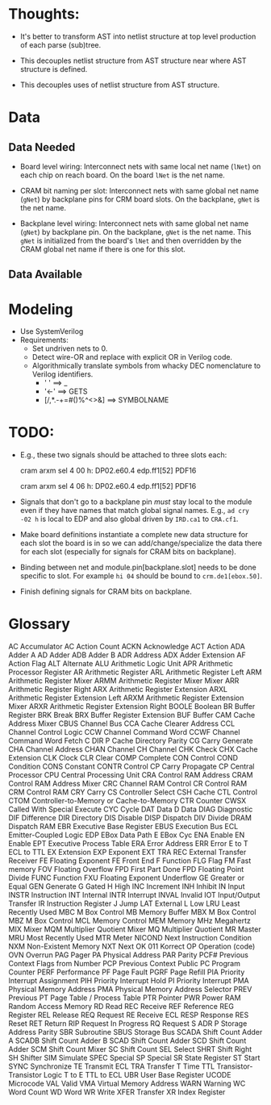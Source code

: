 # Thoughts:

* It's better to transform AST into netlist structure at top level
    production of each parse (sub)tree.

* This decouples netlist structure from AST structure near where AST
    structure is defined.

* This decouples uses of netlist structure from AST structure.

# Data

## Data Needed

* Board level wiring: Interconnect nets with same local net name
  (`lNet`) on each chip on reach board. On the board `lNet` is the net
  name.

* CRAM bit naming per slot: Interconnect nets with same global net
  name (`gNet`) by backplane pins for CRM board slots. On the
  backplane, `gNet` is the net name.

* Backplane level wiring: Interconnect nets with same global net name
  (`gNet`) by backplane pin. On the backplane, `gNet` is the net name.
  This `gNet` is initialized from the board's `lNet` and then
  overridden by the CRAM global net name if there is one for this
  slot.


## Data Available


# Modeling
* Use SystemVerilog
* Requirements:
  * Set undriven nets to 0.
  * Detect wire-OR and replace with explicit OR in Verilog code.
  * Algorithmically translate symbols from whacky DEC nomenclature to Verilog identifiers.
    * ' ' ==> _
	* '<-' ==> GETS
	* [/,*.-+=#()%^<>&] ==> SYMBOLNAME


# TODO:

* E.g., these two signals should be attached to three slots each:

     cram arxm sel 4 00 h:
       DP02.e60.4     edp.ff1[52]    PDF16

     cram arxm sel 4 06 h:
       DP02.e60.4     edp.ff1[52]    PDF16

* Signals that don't go to a backplane pin _must_ stay local to the
  module even if they have names that match global signal names. E.g.,
  `ad cry -02 h` is local to EDP and also global driven by `IRD.ca1` to
  `CRA.cf1`.

* Make board definitions instantiate a complete new data structure for
  each slot the board is in so we can add/change/specialize the data
  there for each slot (especially for signals for CRAM bits on
  backplane).

* Binding between net and module.pin[backplane.slot] needs to be done
  specific to slot. For example `hi 04` should be bound to
  `crm.de1[ebox.50]`.

* Finish defining signals for CRAM bits on backplane.


# Glossary

AC                  Accumulator
AC                  Action Count
ACKN                Acknowledge
ACT                 Action
ADA                 Adder A
AD                  Adder
ADB                 Adder B
ADR                 Address
ADX                 Adder Extension
AF                  Action Flag
ALT                 Alternate
ALU                 Arithmetic Logic Unit
APR                 Arithmetic Processor Register
AR                  Arithmetic Register
ARL                 Arithmetic Register Left
ARM                 Arithmetic Register Mixer
ARMM                Arithmetic Register Mixer Mixer
ARR                 Arithmetic Register Right
ARX                 Arithmetic Register Extension
ARXL                Arithmetic Register Extension Left
ARXM                Arithmetic Register Extension Mixer
ARXR                Arithmetic Register Extension Right
BOOLE               Boolean
BR                  Buffer Register
BRK                 Break
BRX                 Buffer Register Extension
BUF                 Buffer
CAM                 Cache Address Mixer
CBUS                Channel Bus
CCA                 Cache Clearer Address
CCL                 Channel Control Logic
CCW                 Channel Command Word
CCWF                Channel Command Word Fetch
C DIR P             Cache Directory Parity
CG                  Carry Generate
CHA                 Channel Address
CHAN                Channel
CH                  Channel
CHK                 Check
CHX                 Cache Extension
CLK                 Clock
CLR                 Clear
COMP                Complete
CON                 Control
COND                Condition
CONS                Constant
CONTR               Control
CP                  Carry Propagate
CP                  Central Processor
CPU                 Central Processing Unit
CRA                 Control RAM Address
CRAM                Control RAM Address Mixer
CRC                 Channel RAM Control
CR                  Control RAM
CRM                 Control RAM
CRY                 Carry
CS                  Controller Select
CSH                 Cache
CTL                 Control
CTOM                Controller-to-Memory or Cache-to-Memory
CTR                 Counter
CWSX                Called With Special Execute
CYC                 Cycle
DAT                 Data
D                   Data
DIAG                Diagnostic
DIF                 Difference
DIR                 Directory
DIS                 Disable
DISP                Dispatch
DIV                 Divide
DRAM                Dispatch RAM
EBR                 Executive Base Register
EBUS                Execution Bus
ECL                 Emitter-Coupled Logic
EDP                 EBox Data Path
E                   EBox Cyc
ENA                 Enable
EN                  Enable
EPT                 Executive Process Table
ERA                 Error Address
ERR                 Error
E to T              ECL to TTL
EX                  Extension
EXP                 Exponent
EXT TRA REC         External Transfer Receiver
FE                  Floating Exponent
FE                  Front End
F                   Function
FLG                 Flag
FM                  Fast memory
FOV                 Floating Overflow
FPD                 First Part Done
FPD                 Floating Point Divide
FUNC                Function
FXU                 Floating Exponent Underflow
GE                  Greater or Equal
GEN                 Generate
G                   Gated
H                   High
INC                 Increment
INH                 Inhibit
IN                  Input
INSTR               Instruction
INT                 Internal
INTR                Interrupt
INVAL               Invalid
IOT                 Input/Output Transfer
IR                  Instruction Register
J                   Jump
LAT                 External
L                   Low
LRU                 Least Recently Used
MBC                 M Box Control
MB                  Memory Buffer
MBX                 M Box Control
MBZ                 M Box Control
MCL                 Memory Control
MEM                 Memory
MHz                 Megahertz
MIX                 Mixer
MQM                 Multiplier Quotient Mixer
MQ                  Multiplier Quotient
MR                  Master
MRU                 Most Recently Used
MTR                 Meter
NICOND              Next Instruction Condition
NXM                 Non-Existent Memory
NXT                 Next
OK                  011 Korrect
OP                  Operation (code)
OVN                 Overrun
PAG                 Pager
PA                  Physical Address
PAR                 Parity
PCF#                Previous Context Flags from Number
PCP                 Previous Context Public
PC                  Program Counter
PERF                Performance
PF                  Page Fault
PGRF                Page Refill
PIA                 Priority Interrupt Assignment
PIH                 Priority Interrupt Hold
PI                  Priority Interrupt
PMA                 Physical Memory Address
PMA                 Physical Memory Address Selector
PREV                Previous
PT                  Page Table / Process Table
PTR                 Pointer
PWR                 Power
RAM                 Random Access Memory
RD                  Read
REC                 Receive
REF                 Reference
REG                 Register
REL                 Release
REQ                 Request
RE                  Receive ECL
RESP                Response
RES                 Reset
RET                 Return
RIP                 Request In Progress
RQ                  Request
S ADR P             Storage Address Parity
SBR                 Subroutine
SBUS                Storage Bus
SCADA               Shift Count Adder A
SCADB               Shift Count Adder B
SCAD                Shift Count Adder
SCD                 Shift Count Adder
SCM                 Shift Count Mixer
SC                  Shift Count
SEL                 Select
SHRT                Shift Right
SH                  Shifter
SIM                 Simulate
SPEC                Special
SP                  Special
SR                  State Register
ST                  Start
SYNC                Synchronize
TE                  Transmit ECL
TRA                 Transfer
T                   Time
TTL                 Transistor-Transistor Logic
T to E              TTL to ECL
UBR                 User Base Register
UCODE               Microcode
VAL                 Valid
VMA                 Virtual Memory Address
WARN                Warning
WC                  Word Count
WD                  Word
WR                  Write
XFER                Transfer
XR                  Index Register
